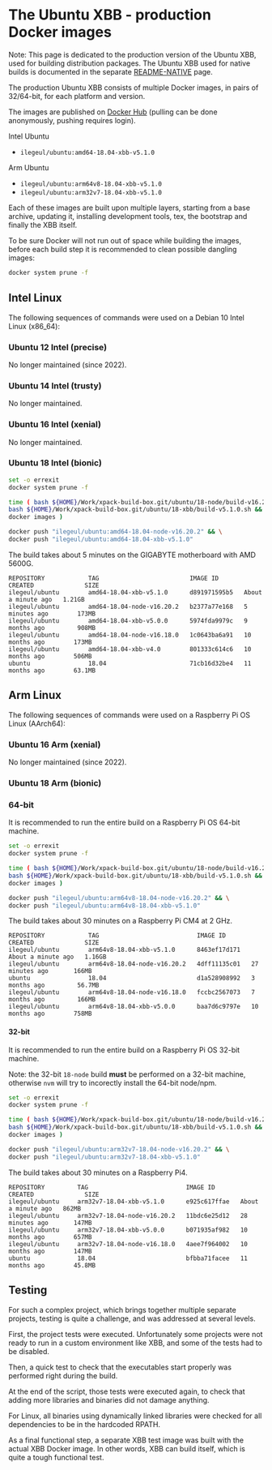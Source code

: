 # The Ubuntu XBB - production Docker images

Note: This page is dedicated to the production version of the
Ubuntu XBB, used for building distribution packages.
The Ubuntu XBB used for native builds is documented in the
separate [README-NATIVE](README-NATIVE.md) page.

The production Ubuntu XBB consists of multiple Docker images,
in pairs of 32/64-bit, for each platform and version.

The images are published on
[Docker Hub](https://hub.docker.com/repository/docker/ilegeul/ubuntu)
(pulling can be done anonymously, pushing requires login).

Intel Ubuntu

- `ilegeul/ubuntu:amd64-18.04-xbb-v5.1.0`

Arm Ubuntu

- `ilegeul/ubuntu:arm64v8-18.04-xbb-v5.1.0`
- `ilegeul/ubuntu:arm32v7-18.04-xbb-v5.1.0`

Each of these images are built upon multiple layers,
starting from a base archive,
updating it, installing development tools, tex, the bootstrap and
finally the XBB itself.

To be sure Docker will not run out of space while building the images,
before each build step it is recommended
to clean possible dangling images:

```bash
docker system prune -f
```

## Intel Linux

The following sequences of commands were used on a Debian 10 Intel
Linux (x86_64):

### Ubuntu 12 Intel (precise)

No longer maintained (since 2022).

### Ubuntu 14 Intel (trusty)

No longer maintained.

### Ubuntu 16 Intel (xenial)

No longer maintained.

### Ubuntu 18 Intel (bionic)

```sh
set -o errexit
docker system prune -f

time ( bash ${HOME}/Work/xpack-build-box.git/ubuntu/18-node/build-v16.20.2.sh && \
bash ${HOME}/Work/xpack-build-box.git/ubuntu/18-xbb/build-v5.1.0.sh && \
docker images )

docker push "ilegeul/ubuntu:amd64-18.04-node-v16.20.2" && \
docker push "ilegeul/ubuntu:amd64-18.04-xbb-v5.1.0"
```

The build takes about 5 minutes on the GIGABYTE motherboard with AMD 5600G.

```console
REPOSITORY            TAG                         IMAGE ID       CREATED              SIZE
ilegeul/ubuntu        amd64-18.04-xbb-v5.1.0      d891971595b5   About a minute ago   1.21GB
ilegeul/ubuntu        amd64-18.04-node-v16.20.2   b2377a77e168   5 minutes ago        173MB
ilegeul/ubuntu        amd64-18.04-xbb-v5.0.0      5974fda9979c   9 months ago         908MB
ilegeul/ubuntu        amd64-18.04-node-v16.18.0   1c0643ba6a91   10 months ago        173MB
ilegeul/ubuntu        amd64-18.04-xbb-v4.0        801333c614c6   10 months ago        506MB
ubuntu                18.04                       71cb16d32be4   11 months ago        63.1MB
```

## Arm Linux

The following sequences of commands were used on a Raspberry Pi OS
Linux (AArch64):

### Ubuntu 16 Arm (xenial)

No longer maintained (since 2022).

### Ubuntu 18 Arm (bionic)

### 64-bit

It is recommended to run the entire build on a Raspberry Pi OS 64-bit machine.

```sh
set -o errexit
docker system prune -f

time ( bash ${HOME}/Work/xpack-build-box.git/ubuntu/18-node/build-v16.20.2.sh && \
bash ${HOME}/Work/xpack-build-box.git/ubuntu/18-xbb/build-v5.1.0.sh && \
docker images )

docker push "ilegeul/ubuntu:arm64v8-18.04-node-v16.20.2" && \
docker push "ilegeul/ubuntu:arm64v8-18.04-xbb-v5.1.0"
```

The build takes about 30 minutes on a Raspberry Pi CM4 at 2 GHz.

```console
REPOSITORY            TAG                           IMAGE ID       CREATED              SIZE
ilegeul/ubuntu        arm64v8-18.04-xbb-v5.1.0      8463ef17d171   About a minute ago   1.16GB
ilegeul/ubuntu        arm64v8-18.04-node-v16.20.2   4dff11135c01   27 minutes ago       166MB
ubuntu                18.04                         d1a528908992   3 months ago         56.7MB
ilegeul/ubuntu        arm64v8-18.04-node-v16.18.0   fccbc2567073   7 months ago         166MB
ilegeul/ubuntu        arm64v8-18.04-xbb-v5.0.0      baa7d6c9797e   10 months ago        758MB
```

#### 32-bit

It is recommended to run the entire build on a Raspberry Pi OS 32-bit machine.

Note: the 32-bit `18-node` build **must** be performed on a 32-bit machine,
otherwise `nvm` will try to incorectly install the 64-bit node/npm.

```bash
set -o errexit
docker system prune -f

time ( bash ${HOME}/Work/xpack-build-box.git/ubuntu/18-node/build-v16.20.2.sh && \
bash ${HOME}/Work/xpack-build-box.git/ubuntu/18-xbb/build-v5.1.0.sh && \
docker images )

docker push "ilegeul/ubuntu:arm32v7-18.04-node-v16.20.2" && \
docker push "ilegeul/ubuntu:arm32v7-18.04-xbb-v5.1.0"
```

The build takes about 30 minutes on a Raspberry Pi4.

```console
REPOSITORY         TAG                           IMAGE ID       CREATED              SIZE
ilegeul/ubuntu     arm32v7-18.04-xbb-v5.1.0      e925c617ffae   About a minute ago   862MB
ilegeul/ubuntu     arm32v7-18.04-node-v16.20.2   11bdc6e25d12   28 minutes ago       147MB
ilegeul/ubuntu     arm32v7-18.04-xbb-v5.0.0      b071935af982   10 months ago        657MB
ilegeul/ubuntu     arm32v7-18.04-node-v16.18.0   4aee7f964002   10 months ago        147MB
ubuntu             18.04                         bfbba71facee   11 months ago        45.8MB
```

## Testing

For such a complex project, which brings together multiple separate
projects, testing is quite a challenge, and was addressed at several
levels.

First, the project tests were executed. Unfortunately some projects
were not ready to run in a custom environment like XBB, and some of
the tests had to be disabled.

Then, a quick test to check that the executables start properly was
performed right during the build.

At the end of the script, those tests were executed again, to check
that adding more libraries and binaries did not damage anything.

For Linux, all binaries using dynamically linked libraries were
checked for all dependencies to be in the hardcoded RPATH.

As a final functional step, a separate XBB test image was built
with the actual XBB Docker image. In other words, XBB can build
itself, which is quite a tough functional test.
